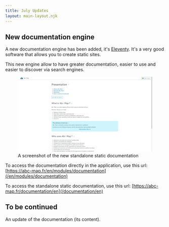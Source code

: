 ```yaml
---
title: July Updates
layout: main-layout.njk
---
```


## New documentation engine

A new documentation engine has been added, it's [Eleventy](https://www.11ty.dev/). It's a
very good software that allows you to create static sites.

This new engine allow to have greater documentation, easier to use and easier
to discover via search engines.

<figure  class="figure">
    <img src="screenshot-1.png" alt="A screenshot of the new standalone static documentation">
    <figcaption>A screenshot of the new standalone static documentation</figcaption>
</figure>

To access the documentation directly in the application, use this url: [https://abc-map.fr/en/modules/documentation](/en/modules/documentation)

To access the standalone static documentation, use this url: [https://abc-map.fr/documentation/en](/documentation/en)

## To be continued

An update of the documentation (its content).
